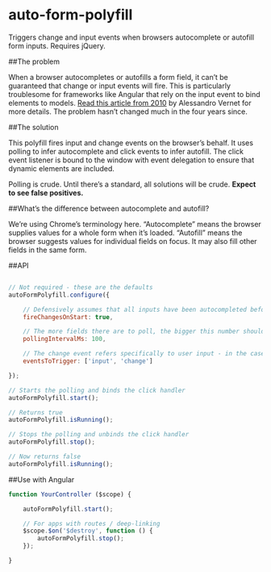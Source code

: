 auto-form-polyfill
==================

Triggers change and input events when browsers autocomplete or autofill form inputs. Requires jQuery.

##The problem

When a browser autocompletes or autofills a form field, it can’t be guaranteed that change or input events will fire. This is particularly troublesome for frameworks like Angular that rely on the input event to bind elements to models. [Read this article from 2010](http://avernet.blogspot.in/2010/11/autocomplete-and-javascript-change.html) by Alessandro Vernet for more details. The problem hasn’t changed much in the four years since.

##The solution

This polyfill fires input and change events on the browser’s behalf. It uses polling to infer autocomplete and click events to infer autofill. The click event listener is bound to the window with event delegation to ensure that dynamic elements are included.

Polling is crude. Until there’s a standard, all solutions will be crude. **Expect to see false positives.**

##What’s the difference between autocomplete and autofill?

We’re using Chrome’s terminology here. “Autocomplete” means the browser supplies values for a whole form when it’s loaded. “Autofill” means the browser suggests values for individual fields on focus. It may also fill other fields in the same form.

##API

```javascript

// Not required - these are the defaults
autoFormPolyfill.configure({

	// Defensively assumes that all inputs have been autocompleted before .start() can be called
	fireChangesOnStart: true,

	// The more fields there are to poll, the bigger this number should be
	pollingIntervalMs: 100,

	// The change event refers specifically to user input - in the case of autofill/autocomplete, it's open to interpretation
	eventsToTrigger: ['input', 'change']

});

// Starts the polling and binds the click handler
autoFormPolyfill.start();

// Returns true
autoFormPolyfill.isRunning();

// Stops the polling and unbinds the click handler
autoFormPolyfill.stop();

// Now returns false
autoFormPolyfill.isRunning();

```

##Use with Angular

```javascript
function YourController ($scope) {

	autoFormPolyfill.start();

	// For apps with routes / deep-linking
	$scope.$on('$destroy', function () {
		autoFormPolyfill.stop();
	});

}
```
